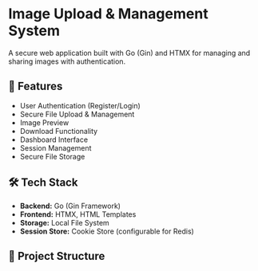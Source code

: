 # Image Upload & Management System

A secure web application built with Go (Gin) and HTMX for managing and sharing images with authentication.

## 🚀 Features

- User Authentication (Register/Login)
- Secure File Upload & Management
- Image Preview
- Download Functionality
- Dashboard Interface
- Session Management
- Secure File Storage

## 🛠️ Tech Stack

- **Backend:** Go (Gin Framework)
- **Frontend:** HTMX, HTML Templates
- **Storage:** Local File System
- **Session Store:** Cookie Store (configurable for Redis)

## 📁 Project Structure


